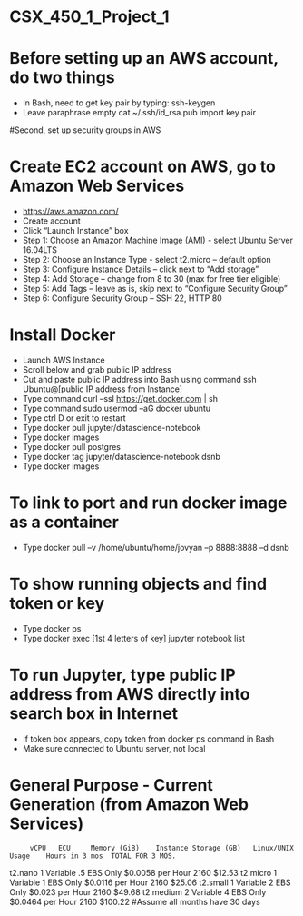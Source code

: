 # CSX_450_1_Project_1

# Before setting up an AWS account, do two things  
- In Bash, need to get key pair by typing: ssh-keygen
- Leave paraphrase empty
cat ~/.ssh/id_rsa.pub import key pair

#Second, set up security groups in AWS


# Create EC2 account on AWS, go to Amazon Web Services
- https://aws.amazon.com/
- Create account
- Click “Launch Instance” box
- Step 1: Choose an Amazon Machine Image (AMI) - select Ubuntu Server 16.04LTS
- Step 2: Choose an Instance Type - select t2.micro – default option
- Step 3: Configure Instance Details – click next to “Add storage”
- Step 4: Add Storage – change from 8 to 30 (max for free tier eligible)
- Step 5: Add Tags – leave as is, skip next to “Configure Security Group”
- Step 6: Configure Security Group – SSH 22, HTTP 80

# Install Docker
- Launch AWS Instance
- Scroll below and grab public IP address
- Cut and paste public IP address into Bash using command ssh Ubuntu@[public IP address from Instance]
- Type command curl –ssl https://get.docker.com | sh
- Type command sudo usermod –aG docker ubuntu
- Type ctrl D or exit to restart
- Type docker pull jupyter/datascience-notebook
- Type docker images
- Type docker pull postgres
- Type docker tag jupyter/datascience-notebook dsnb
- Type docker images

# To link to port and run docker image as a container
- Type docker pull –v /home/ubuntu/home/jovyan –p 8888:8888 –d dsnb

# To show running objects and find token or key
- Type docker ps
- Type docker exec [1st 4 letters of key] jupyter notebook list 

# To run Jupyter, type public IP address from AWS directly into search box in Internet
- If token box appears, copy token from docker ps command in Bash
- Make sure connected to Ubuntu server, not local

# General Purpose - Current Generation (from Amazon Web Services)
	     vCPU	ECU		Memory (GiB)	Instance Storage (GB)	Linux/UNIX Usage	Hours in 3 mos	TOTAL FOR 3 MOS.
t2.nano	  	1	Variable	 .5	        EBS Only	      $0.0058 per Hour	    		2160	    $12.53
t2.micro	1	Variable	  1	        EBS Only	      $0.0116 per Hour	    		2160	    $25.06
t2.small	1	Variable	  2	        EBS Only	      $0.023 per Hour	      		2160	    $49.68
t2.medium	2	Variable	  4	        EBS Only	      $0.0464 per Hour	    		2160	    $100.22
#Assume all months have 30 days

